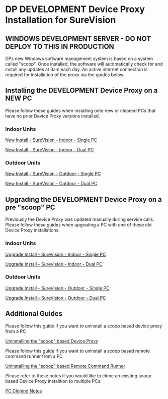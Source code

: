 # DP DEVELOPMENT Device Proxy Installation for SureVision

## WINDOWS DEVELOPMENT SERVER - DO NOT DEPLOY TO THIS IN PRODUCTION

DPs new Windows software management system is based on a system called "scoop". Once installed, the software will automatically check for and install any updates at 3am each day. An active internet connection is required for installation of the proxy via the guides below.

## Installing the DEVELOPMENT Device Proxy on a NEW PC

Please follow these guides when installing onto new or cleaned PCs that have no prior Device Proxy versions installed.

### Indoor Units
[New Install - SureVision - Indoor - Single PC](https://design2production.github.io/scoop-dev/new-install-surevision-indoor-single-pc.html)

[New Install - SureVision - Indoor - Dual PC](https://design2production.github.io/scoop-dev/new-install-surevision-indoor-dual-pc.html)

### Outdoor Units

[New Install - SureVision - Outdoor - Single PC](https://design2production.github.io/scoop-dev/new-install-surevision-outdoor-single-pc.html)

[New Install - SureVision - Outdoor - Dual PC](https://design2production.github.io/scoop-dev/new-install-surevision-outdoor-dual-pc.html)

## Upgrading the DEVELOPMENT Device Proxy on a pre "scoop" PC

Previously the Device Proxy was updated manually during service calls. Please follow these guides when upgrading a PC with one of these old Device Proxy installations.

### Indoor Units
[Upgrade Install - SureVision - Indoor - Single PC](https://design2production.github.io/scoop-dev/upgrade-install-surevision-indoor-single-pc.html)

[Upgrade Install - SureVision - Indoor - Dual PC](https://design2production.github.io/scoop-dev/upgrade-install-surevision-indoor-dual-pc.html)

### Outdoor Units

[Upgrade Install - SureVision - Outdoor - Single PC](https://design2production.github.io/scoop-dev/upgrade-install-surevision-outdoor-single-pc.html)

[Upgrade Install - SureVision - Outdoor - Dual PC](https://design2production.github.io/scoop-dev/upgrade-install-surevision-outdoor-dual-pc.html)

## Additional Guides

Please follow this guide if you want to uninstall a scoop based device proxy from a PC

[Uninstalling the "scoop" based Device Proxy](https://design2production.github.io/scoop-dev/uninstall-proxy.html)

Please follow this guide if you want to uninstall a scoop based remote command runner from a PC

[Uninstalling the "scoop" based Remote Command Runner](https://design2production.github.io/scoop-dev/uninstall-remote-command-runner.html)

Please refer to these notes if you would like to clone an existing scoop based Device Proxy installtion to multiple PCs.

[PC Cloning Notes](https://design2production.github.io/scoop-dev/pc-cloning-notes-surevision.html)